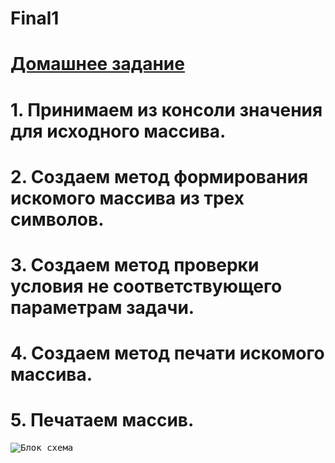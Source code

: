 # Final1
# [Домашнее задание](https://gbcdn.mrgcdn.ru/uploads/asset/4283449/attachment/1251e74b703108ee483caaa98787097d.png "Домашнее задание")

# 1. Принимаем из консоли значения для исходного массива.
# 2. Создаем метод формирования искомого массива из трех символов.
# 3. Создаем метод проверки условия не соответствующего параметрам задачи.
# 4. Создаем метод печати искомого массива.
# 5. Печатаем массив.


<kbd>![Блок схема](https://drive.google.com/file/d/1KqOIhrwyf-PTDa51pPoce3kCL77FZW7s/view?usp=sharing "Блок схема выполнения работы")</kbd>


